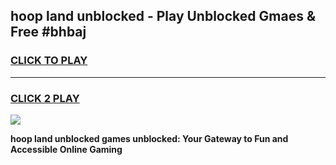 
## hoop land unblocked - Play Unblocked Gmaes & Free #bhbaj
<h3>
<a href="https://news.freeplayer.one?title=hoop_land_unblocked&ref=24F">CLICK TO PLAY</a></h3>
<hr>

<h3>
<a href="https://news.freeplayer.one?title=hoop_land_unblocked&ref=24F">CLICK 2 PLAY</a>
  
</h3>

<a href="https://news.freeplayer.one?title=hoop_land_unblocked&ref=24F/"><img src="https://clearcache.store/games.png"></a>


**hoop land unblocked games unblocked: Your Gateway to Fun and Accessible Online Gaming**
